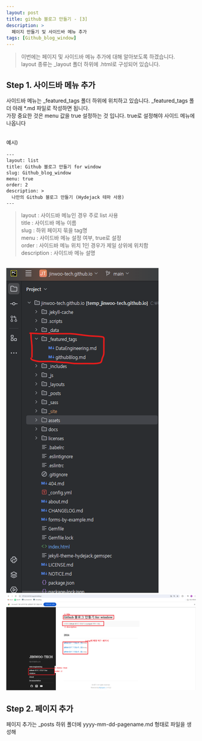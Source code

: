 ```yaml
---
layout: post
title: github 블로그 만들기 - [3]
description: >
  페이지 만들기 및 사이드바 메뉴 추가
tags: [Github_blog_window]
---
```


> 이번에는 페이지 및 사이드바 메뉴 추가에 대해 알아보도록 하겠습니다. <br>
> layout 종류는 _layout 폴더 하위에 .html로 구성되어 있습니다.

<h2>Step 1. 사이드바 메뉴 추가 </h2>
사이드바 메뉴는 _featured_tags 폴더 하위에 위치하고 있습니다. _featured_tags 폴더 아래 *.md 파일로 작성하면 됩니다. <br>
가장 중요한 것은 menu 값을 true 설정하는 것 입니다. true로 설정해야 사이드 메뉴에 나옵니다 
<br><br>

예시)
```
--- 
layout: list
title: Github 블로그 만들기 for window
slug: Github_blog_window
menu: true
order: 2
description: >
  나만의 Github 블로그 만들기 (Hydejack 테마 사용)
---
```
> layout : 사이드바 메뉴인 경우 주로 list 사용 <br>
> title : 사이드바 메뉴 이름 <br>
> slug :  하위 페이지 묶을 tag명<br>
> menu : 사이드바 메뉴 설정 여부, true로 설정 <br>
> order : 사이드바 메뉴 위치 1인 경우가 제일 상위에 위치함 <br>
> description : 사이드바 메뉴 설명 

<br>
<img src = '/assets/img/20240819featuredtags.png'>
<img src = '/assets/img/20240816sidebarmenudescription.png'>

<h2>Step 2. 페이지 추가</h2>
페이지 추가는 _posts 하위 폴더에 yyyy-mm-dd-pagename.md 형태로 파일을 생성해